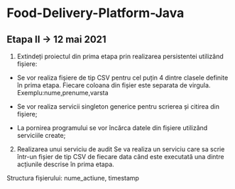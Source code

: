 # Food-Delivery-Platform-Java
## Etapa II -> 12 mai 2021
1) Extindeți proiectul din prima etapa prin realizarea persistentei utilizând fișiere:

- Se vor realiza fișiere de tip CSV pentru cel puțin 4 dintre clasele definite în prima etapa. Fiecare coloana din fișier este separata de virgula. Exemplu:nume,prenume,varsta

- Se vor realiza servicii singleton generice pentru scrierea și citirea din fișiere;

- La pornirea programului se vor încărca datele din fișiere utilizând serviciile create;

2) Realizarea unui serviciu de audit
Se va realiza un serviciu care sa scrie într-un fișier de tip CSV de fiecare data când este executată una dintre acțiunile descrise în prima etapa.

Structura fișierului: nume_actiune, timestamp


